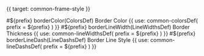 {{ target: common-frame-style }}

#${prefix} borderColor(ColorsDef)
Border Color
{{ use: common-colorsDef(
  prefix = ${prefix}
  ) }}
#${prefix} borderLineWidth(LineWidthsDef)
Border Thickness
{{ use: common-lineWidthsDef(
  prefix = ${prefix}
  ) }}
#${prefix} borderLineDash(LineDashsDef)
Border Line Style
{{ use: common-lineDashsDef(
  prefix = ${prefix}
  ) }}
